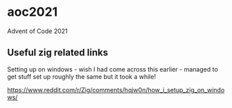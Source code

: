 # aoc2021
Advent of Code 2021


## Useful zig related links

Setting up on windows - wish I had come across this earlier - managed to get stuff set up roughly the same but it took a while!

https://www.reddit.com/r/Zig/comments/hqjw0n/how_i_setup_zig_on_windows/